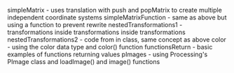 simpleMatrix - uses translation with push and popMatrix to create multiple independent coordinate systems
simpleMatrixFunction - same as above but using a function to prevent rewrite
nestedTransformations1 - transformations inside transformations inside transformations
nestedTransformations2 - code from in class, same concept as above
color - using the color data type and color() function
functionsReturn - basic examples of functions returning values
pImages - using Processing's PImage class and loadImage() and image() functions